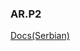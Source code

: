 
### AR.P2


[Docs(Serbian)](https://github.com/niko-la-petrovic/AR.P2/blob/master/AR.P2.Docs/README.pdf)